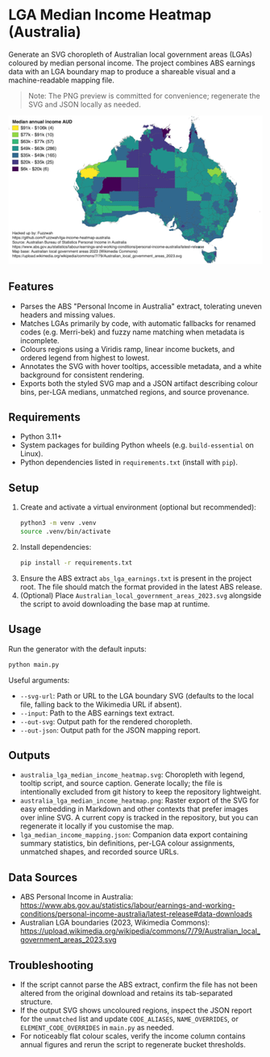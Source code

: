 # LGA Median Income Heatmap (Australia)

Generate an SVG choropleth of Australian local government areas (LGAs) coloured
by median personal income. The project combines ABS earnings data with an LGA
boundary map to produce a shareable visual and a machine-readable mapping file.

> Note: The PNG preview is committed for convenience; regenerate the SVG and JSON locally as needed.

![Australian LGA median income heatmap](australia_lga_median_income_heatmap.png)

## Features
- Parses the ABS "Personal Income in Australia" extract, tolerating uneven
  headers and missing values.
- Matches LGAs primarily by code, with automatic fallbacks for renamed codes
  (e.g. Merri-bek) and fuzzy name matching when metadata is incomplete.
- Colours regions using a Viridis ramp, linear income buckets, and ordered
  legend from highest to lowest.
- Annotates the SVG with hover tooltips, accessible metadata, and a white
  background for consistent rendering.
- Exports both the styled SVG map and a JSON artifact describing colour bins,
  per-LGA medians, unmatched regions, and source provenance.

## Requirements
- Python 3.11+
- System packages for building Python wheels (e.g. `build-essential` on Linux).
- Python dependencies listed in `requirements.txt` (install with `pip`).

## Setup
1. Create and activate a virtual environment (optional but recommended):
   ```bash
   python3 -m venv .venv
   source .venv/bin/activate
   ```
2. Install dependencies:
   ```bash
   pip install -r requirements.txt
   ```
3. Ensure the ABS extract `abs_lga_earnings.txt` is present in the project root.
   The file should match the format provided in the latest ABS release.
4. (Optional) Place `Australian_local_government_areas_2023.svg` alongside the
   script to avoid downloading the base map at runtime.

## Usage
Run the generator with the default inputs:
```bash
python main.py
```

Useful arguments:
- `--svg-url`: Path or URL to the LGA boundary SVG (defaults to the local file,
  falling back to the Wikimedia URL if absent).
- `--input`: Path to the ABS earnings text extract.
- `--out-svg`: Output path for the rendered choropleth.
- `--out-json`: Output path for the JSON mapping report.

## Outputs
- `australia_lga_median_income_heatmap.svg`: Choropleth with legend, tooltip
  script, and source caption. Generate locally; the file is intentionally
  excluded from git history to keep the repository lightweight.
- `australia_lga_median_income_heatmap.png`: Raster export of the SVG for easy
  embedding in Markdown and other contexts that prefer images over inline SVG.
  A current copy is tracked in the repository, but you can regenerate it
  locally if you customise the map.
- `lga_median_income_mapping.json`: Companion data export containing summary
  statistics, bin definitions, per-LGA colour assignments, unmatched shapes,
  and recorded source URLs.

## Data Sources
- ABS Personal Income in Australia:
  https://www.abs.gov.au/statistics/labour/earnings-and-working-conditions/personal-income-australia/latest-release#data-downloads
- Australian LGA boundaries (2023, Wikimedia Commons):
  https://upload.wikimedia.org/wikipedia/commons/7/79/Australian_local_government_areas_2023.svg

## Troubleshooting
- If the script cannot parse the ABS extract, confirm the file has not been
  altered from the original download and retains its tab-separated structure.
- If the output SVG shows uncoloured regions, inspect the JSON report for the
  `unmatched` list and update `CODE_ALIASES`, `NAME_OVERRIDES`, or
  `ELEMENT_CODE_OVERRIDES` in `main.py` as needed.
- For noticeably flat colour scales, verify the income column contains annual
  figures and rerun the script to regenerate bucket thresholds.
